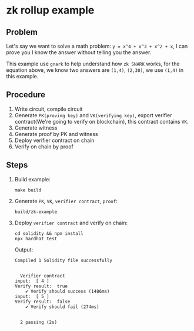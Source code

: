 # zk rollup example

## Problem
Let's say we want to solve a math problem: `y = x^4 + x^3 + x^2 + x`, I can prove you I know the answer without telling you the answer.

This example use `gnark` to help understand how `zk SNARK` works, for the equation above, we know two answers are `(1,4)`, `(2,30)`, 
we use `(1,4)` in this example.  

## Procedure
1. Write circuit, compile circuit
2. Generate `PK(proving key)` and `VK(verifying key)`, export verifier contract(We're going to verify on blockchain),
this contract contains `VK`.
3. Generate witness
4. Generate proof by PK and witness 
5. Deploy verifier contract on chain
6. Verify on chain by proof

## Steps
1. Build example: 
	```
	make build
	```
2. Generate `PK`, `VK`, `verifier contract`, `proof`: 
	```
	build/zk-example
	```
3. Deploy `verifier contract` and verify on chain: 
	```
	cd solidity && npm install
	npx hardhat test
	```
 	Output:
	```
	Compiled 1 Solidity file successfully
	
	
	  Verifier contract
	input:  [ 4 ]
	Verify result:  true
		✔ Verify should success (1486ms)
	input:  [ 5 ]
	Verify result:  false
		✔ Verify should fail (274ms)
	
	
	  2 passing (2s)
	```
